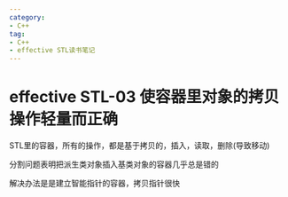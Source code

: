 ```yaml
---
category: 
- C++
tag:
- C++
- effective STL读书笔记
---
```


# effective STL-03 使容器里对象的拷贝操作轻量而正确


 
STL里的容器，所有的操作，都是基于拷贝的，插入，读取，删除(导致移动)

分割问题表明把派生类对象插入基类对象的容器几乎总是错的

解决办法是是建立智能指针的容器，拷贝指针很快